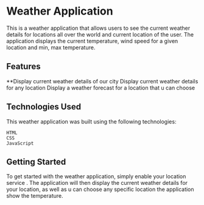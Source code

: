 # Weather Application
This is a weather application that allows users to see the current weather details for locations all over the world and current location of the user. The application displays the current temperature, wind speed for a given location and min, max temperature.

## Features
**Display current weather details of our city
Display current weather details for any location
Display a weather forecast for a location that u can choose


## Technologies Used
This weather application was built using the following technologies:
```
HTML
CSS
JavaScript
```

## Getting Started
To get started with the weather application, simply enable your location service . The application will then display the current weather details for your location, as well as u can choose any specific location the application show the temperature.
